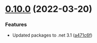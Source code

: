 # [0.10.0](https://github.com/BottlecapDave/Bottlecap.Net.GraphQL.Generation/compare/v0.9.0...v0.10.0) (2022-03-20)


### Features

* Updated packages to .net 3.1 ([a471c6f](https://github.com/BottlecapDave/Bottlecap.Net.GraphQL.Generation/commit/a471c6ffc946aa47cf24ba53482fe619758c1ff0))
